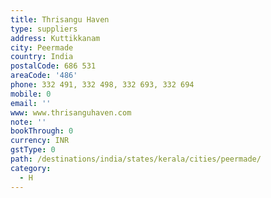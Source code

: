 ```yaml
---
title: Thrisangu Haven
type: suppliers
address: Kuttikkanam
city: Peermade
country: India
postalCode: 686 531
areaCode: '486'
phone: 332 491, 332 498, 332 693, 332 694
mobile: 0
email: ''
www: www.thrisanguhaven.com
note: ''
bookThrough: 0
currency: INR
gstType: 0
path: /destinations/india/states/kerala/cities/peermade/
category:
  - H
---
```


